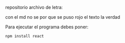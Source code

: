 repositorio archivo de letra:

con el md
no se por que se puso rojo el texto la verdad

Para ejecutar el programa debes poner:

````npm install react````

